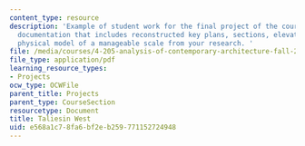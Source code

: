 ```yaml
---
content_type: resource
description: 'Example of student work for the final project of the course: a set of
  documentation that includes reconstructed key plans, sections, elevations and a
  physical model of a manageable scale from your research. '
file: /media/courses/4-205-analysis-of-contemporary-architecture-fall-2009/e568a1c78fa6bf2eb259771152724948_MIT4_205F09_sw2.pdf
file_type: application/pdf
learning_resource_types:
- Projects
ocw_type: OCWFile
parent_title: Projects
parent_type: CourseSection
resourcetype: Document
title: Taliesin West
uid: e568a1c7-8fa6-bf2e-b259-771152724948
---
```

